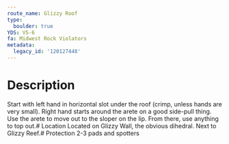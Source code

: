 ```yaml
---
route_name: Glizzy Roof
type:
  boulder: true
YDS: V5-6
fa: Midwest Rock Violators
metadata:
  legacy_id: '120127448'
---
```

# Description
Start with left hand in horizontal slot under the roof (crimp, unless hands are very small). Right hand starts around the arete on a good side-pull thing. Use the arete to move out to the sloper on the lip. From there, use anything to top out.# Location
Located on Glizzy Wall, the obvious dihedral. Next to Glizzy Reef.# Protection
2-3 pads and spotters